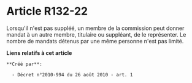 # Article R132-22

Lorsqu'il n'est pas suppléé, un membre de la commission peut donner mandat à un autre membre, titulaire ou suppléant, de le
représenter. Le nombre de mandats détenus par une même personne n'est pas limité.

**Liens relatifs à cet article**

	**Créé par**:

	  - Décret n°2010-994 du 26 août 2010 - art. 1
